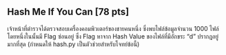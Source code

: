 ## Hash Me If You Can [78 pts]

เจ้าหน้าที่ตำรวจได้ตรวจสอบเครื่องคอมพิวเตอร์ของชายคนหนึ่ง ซึ่งพบไฟล์ข้อมูลจำนวน 1000 ไฟล์ โดยหนึ่งในนั้นมี Flag ซ่อนอยู่ ซึ่ง Flag หาจาก Hash Value ของไฟล์ที่มีอักขระ “d” ปรากฎอยู่มากที่สุด (กำหนดให้ hash.py เป็นตัวช่วยสำหรับโจทย์ข้อนี้)
